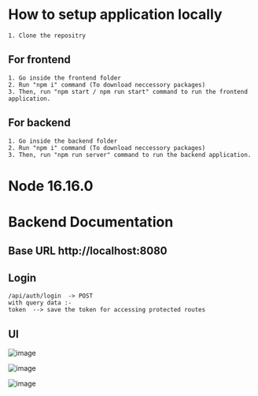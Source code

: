 # How to setup application locally 

    1. Clone the repositry
    
## For frontend
    1. Go inside the frontend folder 
    2. Run "npm i" command (To download neccessory packages)
    3. Then, run "npm start / npm run start" command to run the frontend application.

## For backend
    1. Go inside the backend folder 
    2. Run "npm i" command (To download neccessory packages)
    3. Then, run "npm run server" command to run the backend application.

# Node 16.16.0

# Backend Documentation

  ## Base URL http://localhost:8080

  ## Login

    /api/auth/login  -> POST 
    with query data :-
    token  --> save the token for accessing protected routes

 ## UI

![image](https://github.com/soniadiwedi/brand_wick/assets/112754761/102e2a30-0e0c-47f8-acaa-87b15bcadaef)

![image](https://github.com/soniadiwedi/brand_wick/assets/112754761/48cd1815-2150-46d7-ba8b-56f8cd95705d)

![image](https://github.com/soniadiwedi/brand_wick/assets/112754761/590acedb-093b-480d-8827-ce2ef45bd933)


